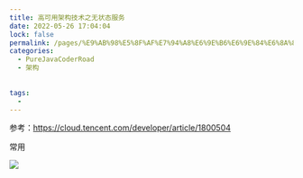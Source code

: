 ```yaml
---
title: 高可用架构技术之无状态服务
date: 2022-05-26 17:04:04
lock: false
permalink: /pages/%E9%AB%98%E5%8F%AF%E7%94%A8%E6%9E%B6%E6%9E%84%E6%8A%80%E6%9C%AF%E4%B9%8B%E6%97%A0%E7%8A%B6%E6%80%81%E6%9C%8D%E5%8A%A1
categories:
  - PureJavaCoderRoad
  - 架构
      
      
tags:
  - 
---
```

参考：https://cloud.tencent.com/developer/article/1800504



常用

![](F:\笔记\PureJavaCoderRoad（Java基础教程）\docs\articles\架构\picture\image-20220302135109186.png)